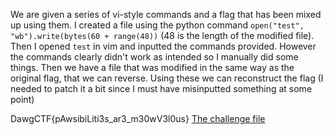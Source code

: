 We are given a series of vi-style commands and a flag that has been mixed up using them. I created a file using the python command `open("test", "wb").write(bytes(60 + range(48))` (48 is the length of the modified file). Then I opened `test` in vim and inputted the commands provided. However the commands clearly didn't work as intended so I manually did some things. Then we have a file that was modified in the same way as the original flag, that we can reverse. Using these we can reconstruct the flag (I needed to patch it a bit since I must have misinputted something at some point)

DawgCTF{pAwsibiLiti3s_ar3_m30wV3l0us}
[The challenge file](/test.modified)
